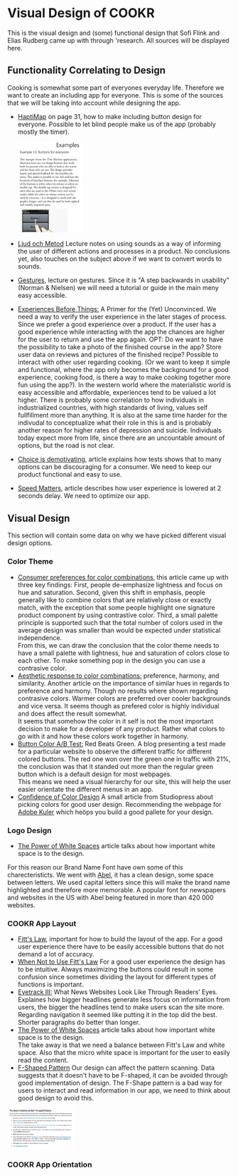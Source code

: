 # Visual Design of COOKR
This is the visual design and (some) functional design that Sofi Flink and Elias Rudberg came up with through 
'research. All sources will be displayed here.

## Functionality Correlating to Design
Cooking is somewhat some part of everyones everyday life. Therefore we want to create an including app for everyone.
This is some of the sources that we will be taking into account while designing the app.

* [HaptiMap](https://moodle.lth.se/pluginfile.php/38920/mod_resource/content/1/HaptiMap%20example%20apps.pdf) on page 31,
how to make including button design for everyone. Possible to let blind people make us of the app (probably mostly the timer).   

  <img src="https://github.com/Jesper-Berg/AIDGrupp7/blob/master/Pictures/blind-design.png?raw=true" class="center" width="30%">
* [Ljud och Metod](https://moodle.lth.se/pluginfile.php/43550/mod_resource/content/1/Ljud%20o%20metod.pdf) Lecture notes on
using sounds as a way of informing the user of different actions and processes in a product. No conclusions yet, also touches on the subject above if we want to convert words to sounds.
* [Gestures](https://moodle.lth.se/pluginfile.php/43103/mod_resource/content/1/Gestures.pdf), lecture on gestures. Since it is
"A step backwards in usability" (Norman & Nielsen) we will need a tutorial or guide in the main meny easy accessible.
* [Experiences Before Things:](https://moodle.lth.se/pluginfile.php/38884/mod_resource/content/1/p2059-hassenzahl.pdf) A Primer for the (Yet) Unconvinced. We need a way to verify the user experience in the later stages of process. Since we prefer a good experience over a product. If the user has a good experience while interacting with the app the chances are higher for the user to return and use the app again. OPT: Do we want to have the possibility to take a photo of the finished course in the app? Store user data on reviews and pictures of the finished recipe? Possible to interact with other user regarding cooking. (Or we want to keep it simple and functional, where the app only becomes the background for a good experience, cooking food, is there a way to make cooking together more fun using the app?). In the western world where the materialistic world is easy accessible and affordable, experiences tend to be valued a lot higher. There is probably some correlation to how individuals in industrialized countries, with high standards of living, values self fullfillment more than anything. It is also at the same time harder for the indivudal to conceptualize what their role in this is and is probably another reason for higher rates of depression and suicide. Individuals today expect more from life, since there are an uncountable amount of options, but the road is not clear.
* [Choice is demotivating](https://www.ncbi.nlm.nih.gov/pubmed/11138768), article explains how tests shows that to many options can be discouraging for a consumer. We need to keep our product functional and easy to use.
* [Speed Matters](http://radar.oreilly.com/2009/06/bing-and-google-agree-slow-pag.html), article describes how user experience is lowered at 2 seconds delay. We need to optimize our app.

## Visual Design
This section will contain some data on why we have picked different visual design options.

### Color Theme

* [Consumer preferences for color combinations](https://www.sciencedirect.com/science/article/abs/pii/S1057740810000793), this article came up with three key findings: First, people de-emphasize lightness and focus on hue and saturation. Second, given this shift in emphasis, people generally like to combine colors that are relatively close or exactly match, with the exception that some people highlight one signature product component by using contrastive color. Third, a small palette principle is supported such that the total number of colors used in the average design was smaller than would be expected under statistical independence.   
   From this, we can draw the conclusion that the color theme needs to have a small palette with lightness, hue and saturation of colors close to each other. To make something pop in the design you can use a contrasive color.
* [Aesthetic response to color combinations:](https://link.springer.com/article/10.3758%2Fs13414-010-0027-0) preference, harmony, and similarity. Another article on the importance of similar hues in regards to preference and harmony. Though no results where shown regarding contrasive colors. Warmer colors are preferred over cooler backgrounds and vice versa. It seems though as prefered color is highly individual and does affect the result somewhat.   
   It seems that somehow the color in it self is not the most important decision to make for a developer of any product. Rather what colors to go with it and how these colors work together in harmony.
* [Button Color A/B Test:](https://blog.hubspot.com/blog/tabid/6307/bid/20566/the-button-color-a-b-test-red-beats-green.aspx?__hstc=238111519.962597c91f0224eee7e08e313944d55b.1555081310945.1555081310945.1555081310945.1&__hssc=238111519.1.1555081310946&__hsfp=2896097832) Red Beats Green. A blog presenting a test made for a particular website to observe the different traffic for different colored buttons. The red one won over the green one in traffic with 21%, the conclusion was that it standed out more than the regular green button which is a default design for most webpages.   
   This means we need a visual hierarchy for our site, this will help the user easier orientate the different menus in an app.
* [Confidence of Color Design](https://www.studiopress.com/color-design-confidence/) A small article from Studiopress about picking colors for good user design. Recommending the webpage for [Adobe Kuler](https://color.adobe.com/sv/create) which heöps you build a good pallete for your design.

### Logo Design

* [The Power of White Spaces](https://www.interaction-design.org/literature/article/the-power-of-white-space) article talks about how important white space is to the design. 

For this reason our Brand Name Font have own some of this charecteristicts. We went with [Abel](https://fonts.google.com/specimen/Abel), it has a clean design, some space between letters. We used capital letters since this will make the brand name highlighted and therefore more memorable. A popular font for newspapers and websites in the US with Abel being featured in more than 420 000 websites.

### COOKR App Layout

* [Fitt's Law](https://www.interaction-design.org/literature/article/fitts-s-law-the-importance-of-size-and-distance-in-ui-design), important for how to build the layout of the app. For a good user experience there have to be easily accessible buttons that do not demand a lot of accuracy.
* [When Not to Use Fitt's Law](https://www.smashingmagazine.com/2012/12/fittss-law-and-user-experience/) For a good user experience the design has to be intuitive. Always maximizing the buttons could result in some confusion since sometimes dividing the layout for different types of functions is important.
* [Eyetrack III:](https://www.poynter.org/archive/2004/eyetrack-iii-what-news-websites-look-like-through-readers-eyes/) What News Websites Look Like Through Readers’ Eyes. Explaines how bigger headlines generate less focus on information from users, the bigger the headlines tend to make users scan the site more. Regarding navigation it seemed like putting it in the top did the best. Shorter paragraphs do better than longer.
* [The Power of White Spaces](https://www.interaction-design.org/literature/article/the-power-of-white-space) article talks about how important white space is to the design.   
   The take away is that we need a balance between Fitt's Law and white space. Also that the micro white space is important for the user to easily read the content.
* [F-Shaped Pattern](https://www.nngroup.com/articles/f-shaped-pattern-reading-web-content/) Our design can affect the pattern scanning. Data suggests that it doesn't have to be F-shaped, it can be avoided through good implementation of design. The F-Shape pattern is a bad way for users to interact and read information in our app, we need to think about good design to avoid this.   
<img src="https://github.com/Jesper-Berg/AIDGrupp7/blob/master/Pictures/f-shaped-pattern-antidote.png?raw=true" class="center" width="30%">

### COOKR App Orientation


